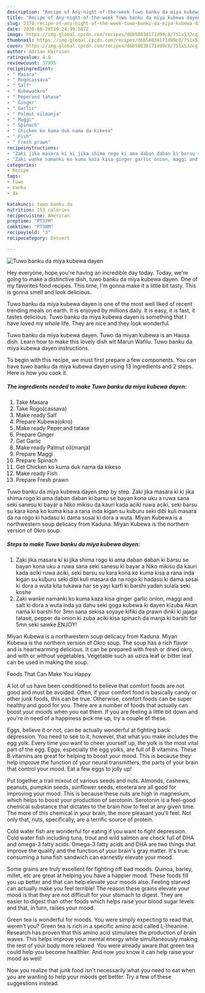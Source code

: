 ```yaml
---
description: "Recipe of Any-night-of-the-week Tuwo banku da miya kubewa dayen"
title: "Recipe of Any-night-of-the-week Tuwo banku da miya kubewa dayen"
slug: 2370-recipe-of-any-night-of-the-week-tuwo-banku-da-miya-kubewa-dayen
date: 2020-08-28T19:24:49.587Z
image: https://img-global.cpcdn.com/recipes/d6b58838171d99c8/751x532cq70/tuwo-banku-da-miya-kubewa-dayen-recipe-main-photo.jpg
thumbnail: https://img-global.cpcdn.com/recipes/d6b58838171d99c8/751x532cq70/tuwo-banku-da-miya-kubewa-dayen-recipe-main-photo.jpg
cover: https://img-global.cpcdn.com/recipes/d6b58838171d99c8/751x532cq70/tuwo-banku-da-miya-kubewa-dayen-recipe-main-photo.jpg
author: Adrian Harrison
ratingvalue: 4.8
reviewcount: 37995
recipeingredient:
- " Masara"
- " Rogocassava"
- " Salf"
- " Kubewaokro"
- " Peperand tatase"
- " Ginger"
- " Garlic"
- " Palmut oilmanja"
- " Maggi"
- " Spinach"
- " Chicken ko kuma duk nama da kikeso"
- " Fish"
- " Fresh prawn"
recipeinstructions:
- "Zaki jika masara ki ki jika shima rogo ki ama daban daban ki barsu se bayan kona uku a ruwa sana seki sanesu ki bayar a Niko mikisu da kauri kada aciki ruwa aciki, seki barsu su kara kona ko kuma kisa a rana inda kigan su kuburu seki dibi kuli masara da na rogo ki hadasu ki dama sosai ki dora a wuta kita tukawa har se yayi karfi ki barshi yadan sulala seki koshe"
- "Zaki wanke namanki ko kuma kaza kisa ginger garlic onion, maggi and salt ki dora a wuta inda ya dahu seki goga kubewa ki dayen kizuba Akan nama ki barshi for 3mn sana sekisa soyaye kifiki da prawn dinki ki jajaga tatase, pepper da onion ki zuba aciki kisa spinach da manja ki barshi for 5mn seki sawke.ENJOY!"
categories:
- Recipe
tags:
- tuwo
- banku
- da

katakunci: tuwo banku da 
nutrition: 153 calories
recipecuisine: American
preptime: "PT37M"
cooktime: "PT38M"
recipeyield: "3"
recipecategory: Dessert

---
```



![Tuwo banku da miya kubewa dayen](https://img-global.cpcdn.com/recipes/d6b58838171d99c8/751x532cq70/tuwo-banku-da-miya-kubewa-dayen-recipe-main-photo.jpg)

Hey everyone, hope you're having an incredible day today. Today, we're going to make a distinctive dish, tuwo banku da miya kubewa dayen. One of my favorites food recipes. This time, I'm gonna make it a little bit tasty. This is gonna smell and look delicious.

Tuwo banku da miya kubewa dayen is one of the most well liked of recent trending meals on earth. It is enjoyed by millions daily. It is easy, it is fast, it tastes delicious. Tuwo banku da miya kubewa dayen is something that I have loved my whole life. They are nice and they look wonderful.

Tuwo banku da miya kubewa dayen. Tuwo da miyan kubewa is an Hausa dish. Learn how to make this lovely dish wit Marun Wafilu. Tuwo banku da miya kubewa dayen instructions.


To begin with this recipe, we must first prepare a few components. You can have tuwo banku da miya kubewa dayen using 13 ingredients and 2 steps. Here is how you cook it.

<!--inarticleads1-->

##### The ingredients needed to make Tuwo banku da miya kubewa dayen:

1. Take  Masara
1. Take  Rogo(cassava)
1. Make ready  Salf
1. Prepare  Kubewa(okro)
1. Make ready  Peper,and tatase
1. Prepare  Ginger
1. Get  Garlic
1. Make ready  Palmut oil(manja)
1. Prepare  Maggi
1. Prepare  Spinach
1. Get  Chicken ko kuma duk nama da kikeso
1. Make ready  Fish
1. Prepare  Fresh prawn


Tuwo banku da miya kubewa dayen step by step. Zaki jika masara ki ki jika shima rogo ki ama daban daban ki barsu se bayan kona uku a ruwa sana seki sanesu ki bayar a Niko mikisu da kauri kada aciki ruwa aciki, seki barsu su kara kona ko kuma kisa a rana inda kigan su kuburu seki dibi kuli masara da na rogo ki hadasu ki dama sosai ki dora a wuta. Miyan Kubewa is a northwestern soup delicacy from Kaduna. Miyan Kubewa is the northern version of Okro soup. 

<!--inarticleads2-->

##### Steps to make Tuwo banku da miya kubewa dayen:

1. Zaki jika masara ki ki jika shima rogo ki ama daban daban ki barsu se bayan kona uku a ruwa sana seki sanesu ki bayar a Niko mikisu da kauri kada aciki ruwa aciki, seki barsu su kara kona ko kuma kisa a rana inda kigan su kuburu seki dibi kuli masara da na rogo ki hadasu ki dama sosai ki dora a wuta kita tukawa har se yayi karfi ki barshi yadan sulala seki koshe
1. Zaki wanke namanki ko kuma kaza kisa ginger garlic onion, maggi and salt ki dora a wuta inda ya dahu seki goga kubewa ki dayen kizuba Akan nama ki barshi for 3mn sana sekisa soyaye kifiki da prawn dinki ki jajaga tatase, pepper da onion ki zuba aciki kisa spinach da manja ki barshi for 5mn seki sawke.ENJOY!


Miyan Kubewa is a northwestern soup delicacy from Kaduna. Miyan Kubewa is the northern version of Okro soup. The soup has a rich flavor and is heartwarming delicious. It can be prepared with fresh or dried okro, and with or without vegetables. Vegetable such as uziza leaf or bitter leaf can be used in making the soup. 

Foods That Can Make You Happy


A lot of us have been conditioned to believe that comfort foods are not good and must be avoided. Often, if your comfort food is basically candy or other junk foods, this can be true. Otherwise, comfort foods can be super healthy and good for you. There are a number of foods that actually can boost your moods when you eat them. If you are feeling a little bit down and you're in need of a happiness pick me up, try a couple of these.

Eggs, believe it or not, can be actually wonderful at fighting back depression. You need to see to it, however, that what you make includes the egg yolk. Every time you want to cheer yourself up, the yolk is the most vital part of the egg. Eggs, especially the egg yolks, are full of B vitamins. These B vitamins are great for helping to boost your mood. This is because they help improve the function of your neural transmitters, the parts of your brain that control your mood. Eat a few eggs to jolly up!

Put together a trail mixout of various seeds and nuts. Almonds, cashews, peanuts, pumpkin seeds, sunflower seeds, etcetera are all good for improving your mood. This is because these nuts are high in magnesium, which helps to boost your production of serotonin. Serotonin is a feel-good chemical substance that dictates to the brain how to feel at any given time. The more of this chemical in your brain, the more pleasant you'll feel. Not only that, nuts, specifically, are a terrific source of protein.

Cold water fish are wonderful for eating if you want to fight depression. Cold water fish including tuna, trout and wild salmon are chock full of DHA and omega-3 fatty acids. Omega-3 fatty acids and DHA are two things that improve the quality and the function of your brain's gray matter. It's true: consuming a tuna fish sandwich can earnestly elevate your mood. 

Some grains are truly excellent for fighting off bad moods. Quinoa, barley, millet, etc are great at helping you have a happier mood. These foods fill you up better and that can help elevate your moods also. Feeling starved can actually make you feel terrible! The reason these grains elevate your mood is that they are not difficult for your stomach to digest. They are easier to digest than other foods which helps raise your blood sugar levels and that, in turn, raises your mood.

Green tea is wonderful for moods. You were simply expecting to read that, weren't you? Green tea is rich in a specific amino acid called L-theanine. Research has proven that this amino acid stimulates the production of brain waves. This helps improve your mental energy while simultaneously making the rest of your body more relaxed. You were already aware that green tea could help you become healthier. And now you know it can help raise your mood as well!

Now you realize that junk food isn't necessarily what you need to eat when you are wanting to help your moods get better. Try  a few  of  these  suggestions  instead.


